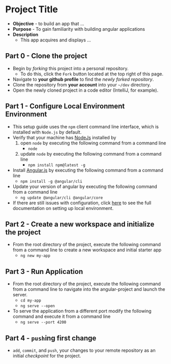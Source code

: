 # Project Title

* **Objective** - to build an app that ...
* **Purpose** - To gain familiarity with building angular applications
* **Description**
   * This app acquires and displays ...

## Part 0 - Clone the project
* Begin by _forking_ this project into a personal repository.
   * To do this, click the `Fork` button located at the top right of this page.
* Navigate to **your github profile** to find the _newly forked repository_.
* Clone the repository from **your account** into your `~/dev` directory.
* Open the newly cloned project in a code editor (IntelliJ, for example).


## Part 1 - Configure Local Environment Environment
* This setup guide uses the `npm` client command line interface, which is installed with `Node.js` by default. 
* Verify that your machine has [NodeJs](https://nodejs.org/en/) installed by
    1. open `node` by executing the following command from a command line
        * `node`
    2. update `node` by executing the following command from a command line
        * `npm install npm@latest -g`
* Install [Angular.js]() by executing the following command from a command line
    * `npm install -g @angular/cli`
* Update your version of angular by executing the following command from a command line
	* `ng update @angular/cli @angular/core`
* If there are still issues with configuration, click [here](https://angular.io/guide/setup-local) to see the full documentation on setting up local environment.


## Part 2 - Create a new workspace and initialize the project
* From the root directory of the project, execute the following command from a command line to create a new workspace and initial starter app
    *  `ng new my-app`


## Part 3 - Run Application
* From the root directory of the project, execute the following command from a command line to navigate into the angular-project and launch the server.
	* `cd my-app`
	* `ng serve --open`
* To serve the application from a different port modify the following command and execute it from a command line
	* `ng serve --port 4200`

## Part 4 - `push`ing first change
* `add`, `commit`, and `push`, your changes to your remote repository as an initial _checkpoint_ for the project.

